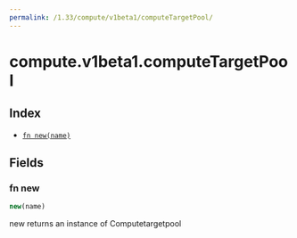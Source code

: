```yaml
---
permalink: /1.33/compute/v1beta1/computeTargetPool/
---
```


# compute.v1beta1.computeTargetPool



## Index

* [`fn new(name)`](#fn-new)

## Fields

### fn new

```ts
new(name)
```

new returns an instance of Computetargetpool